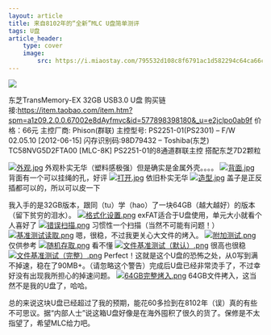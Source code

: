 ```yaml
---
layout: article
title: 来自8102年的“全新”MLC U盘简单测评
tags: U盘
article_header:
    type: cover
    image:
        src: https://i.miaostay.com/795532d108c8f6791ac1d582294c64ca66c4f5a64b7f8269ab4cbb67c84c9d31.jpg
---
```




![](https://i0.hdslb.com/bfs/article/8d923e11e85ed236226a41c74b0181c9024cb171.jpg)

东芝TransMemory-EX 32GB USB3.0 U盘
购买链接:https://item.taobao.com/item.htm?spm=a1z09.2.0.0.67002e8dAyfmvc&id=577898398180&_u=e2jclpo0ab9f
价格：66元
主控厂商: Phison(群联)
主控型号: PS2251-01(PS2301) – F/W 02.05.10 [2012-06-15]
闪存识别码:98D79432 – Toshiba(东芝) TC58NVG5D2FTA00 [MLC-8K]
PS2251-01的8通道群联主控 搭配东芝7D2颗粒

[![外观.jpg](https://i.loli.net/2018/10/14/5bc335be56f19.jpg)](https://i.loli.net/2018/10/14/5bc335be56f19.jpg)
外观朴实无华（塑料感极强）但是确实是金属外壳。。。。
[![背面.jpg](https://i.loli.net/2018/10/14/5bc33967a9045.jpg)](https://i.loli.net/2018/10/14/5bc33967a9045.jpg)
背面有一个可以挂绳的孔，好评
[![打开.jpg](https://i.loli.net/2018/10/14/5bc335c2039a1.jpg)](https://i.loli.net/2018/10/14/5bc335c2039a1.jpg)
依旧朴实无华
[![造型.jpg](https://i.loli.net/2018/10/14/5bc335bfc0d5f.jpg)](https://i.loli.net/2018/10/14/5bc335bfc0d5f.jpg)
盖子是正反插都可以的，所以可以皮一下

我入手的是32GB版本，跟同（tu）学（hao）了一块64GB（越大越好）的版本（留下贫穷的泪水）。
[![格式化设置.png](https://i.loli.net/2018/10/14/5bc330b991224.png)](https://i.loli.net/2018/10/14/5bc330b991224.png)
exFAT适合于U盘使用，单元大小就看个人喜好了
[![错误扫描.png](https://i.loli.net/2018/10/14/5bc330ba017bb.png)](https://i.loli.net/2018/10/14/5bc330ba017bb.png)
习惯性一个扫描（当然不可能有问题！）
[![基准测试读取.png](https://i.loli.net/2018/10/14/5bc330b9d61d6.png)](https://i.loli.net/2018/10/14/5bc330b9d61d6.png)
嗯，很稳，不过我更关心大文件的烤入。
[![附加测试.png](https://i.loli.net/2018/10/14/5bc330ba25f04.png)](https://i.loli.net/2018/10/14/5bc330ba25f04.png)
仅供参考
[![随机存取.png](https://i.loli.net/2018/10/14/5bc330ba06d58.png)](https://i.loli.net/2018/10/14/5bc330ba06d58.png)
看不懂
[![文件基准测试（默认）.png](https://i.loli.net/2018/10/14/5bc330ba23e55.png)](https://i.loli.net/2018/10/14/5bc330ba23e55.png)
很高也很稳
[![文件基准测试（完整）.png](https://i.loli.net/2018/10/14/5bc330ba24058.png)](https://i.loli.net/2018/10/14/5bc330ba24058.png)
Perfect！这就是这个U盘的恐怖之处，从0写到满不掉速，稳在了90MB+。（请忽略这个警告）完成后U盘已经非常烫手了，不过幸好没有出现我所担心的掉速问题。
[![64GB完整烤入.png](https://i.loli.net/2018/10/14/5bc333966dda1.png)](https://i.loli.net/2018/10/14/5bc333966dda1.png)
64GB文件拷入，这当然不是我的U盘了，哈哈。

总的来说这块U盘已经超过了我的预期，能花60多捡到在8102年（误）真的有些不可思议。据“内部人士”说这箱U盘好像是在海外囤积了很久的货了。保修是不太指望了，希望MLC给力吧。